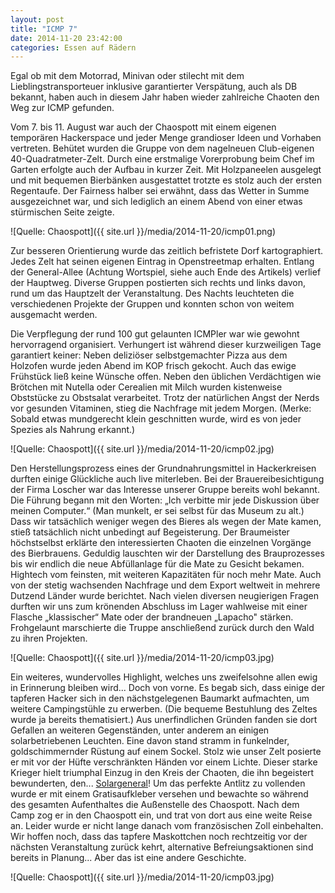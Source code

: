 ```yaml
---
layout: post
title: "ICMP 7"
date: 2014-11-20 23:42:00
categories: Essen auf Rädern
---
```

Egal ob mit dem Motorrad, Minivan oder stilecht mit dem Lieblingstransporteuer inklusive garantierter Verspätung, auch als DB bekannt, haben auch in diesem Jahr haben wieder zahlreiche Chaoten den Weg zur ICMP gefunden.

Vom 7. bis 11. August war auch der Chaospott mit einem eigenen temporären Hackerspace und jeder Menge grandioser Ideen und Vorhaben vertreten. Behütet wurden die Gruppe von dem nagelneuen Club-eigenen 40-Quadratmeter-Zelt. Durch eine erstmalige Vorerprobung beim Chef im Garten erfolgte auch der Aufbau in kurzer Zeit. Mit Holzpaneelen ausgelegt und mit bequemen Bierbänken ausgestattet trotzte es stolz auch der ersten Regentaufe. Der Fairness halber sei erwähnt, dass das Wetter in Summe ausgezeichnet war, und sich lediglich an einem Abend von einer etwas stürmischen Seite zeigte.

![Quelle: Chaospott]({{ site.url }}/media/2014-11-20/icmp01.png)

Zur besseren Orientierung wurde das zeitlich befristete Dorf kartographiert. Jedes Zelt hat seinen eigenen Eintrag in Openstreetmap erhalten. Entlang der General-Allee (Achtung Wortspiel, siehe auch Ende des Artikels) verlief der Hauptweg. Diverse Gruppen postierten sich rechts und links davon, rund um das Hauptzelt der Veranstaltung. Des Nachts leuchteten die verschiedenen Projekte der Gruppen und konnten schon von weitem ausgemacht werden.

Die Verpflegung der rund 100 gut gelaunten ICMPler war wie gewohnt hervorragend organisiert. Verhungert ist während dieser kurzweiligen Tage garantiert keiner: Neben deliziöser selbstgemachter Pizza aus dem Holzofen wurde jeden Abend im KOP frisch gekocht. Auch das ewige Frühstück ließ keine Wünsche offen. Neben den üblichen Verdächtigen wie Brötchen mit Nutella oder Cerealien mit Milch wurden kistenweise Obststücke zu Obstsalat verarbeitet. Trotz der natürlichen Angst der Nerds vor gesunden Vitaminen, stieg die Nachfrage mit jedem Morgen. (Merke: Sobald etwas mundgerecht klein geschnitten wurde, wird es von jeder Spezies als Nahrung erkannt.)

![Quelle: Chaospott]({{ site.url }}/media/2014-11-20/icmp02.jpg)

Den Herstellungsprozess eines der Grundnahrungsmittel in Hackerkreisen durften einige Glückliche auch live miterleben. Bei der Brauereibesichtigung der Firma Loscher war das Interesse unserer Gruppe bereits wohl bekannt. Die Führung begann mit den Worten: „Ich verbitte mir jede Diskussion über meinen Computer.“ (Man munkelt, er sei selbst für das Museum zu alt.) Dass wir tatsächlich weniger wegen des Bieres als wegen der Mate kamen, stieß tatsächlich nicht unbedingt auf Begeisterung. Der Braumeister höchstselbst erklärte den interessierten Chaoten die einzelnen Vorgänge des Bierbrauens. Geduldig lauschten wir der Darstellung des Brauprozesses bis wir endlich die neue Abfüllanlage für die Mate zu Gesicht bekamen. Hightech vom feinsten, mit weiteren Kapazitäten für noch mehr Mate. Auch von der stetig wachsenden Nachfrage und dem Export weltweit in mehrere Dutzend Länder wurde berichtet. Nach vielen diversen neugierigen Fragen durften wir uns zum krönenden Abschluss im Lager wahlweise mit einer Flasche „klassischer“ Mate oder der brandneuen „Lapacho" stärken. Frohgelaunt marschierte die Truppe anschließend zurück durch den Wald zu ihren Projekten.

![Quelle: Chaospott]({{ site.url }}/media/2014-11-20/icmp03.jpg)

Ein weiteres, wundervolles Highlight, welches uns zweifelsohne allen ewig in Erinnerung bleiben wird... Doch von vorne. Es begab sich, dass einige der tapferen Hacker sich in den nächstgelegenen Baumarkt aufmachten, um weitere Campingstühle zu erwerben. (Die bequeme Bestuhlung des Zeltes wurde ja bereits thematisiert.) Aus unerfindlichen Gründen fanden sie dort Gefallen an weiteren Gegenständen, unter anderem an einigen solarbetriebenen Leuchten. Eine davon stand stramm in funkelnder, goldschimmernder Rüstung auf einem Sockel. Stolz wie unser Zelt posierte er mit vor der Hüfte verschränkten Händen vor einem Lichte. Dieser starke Krieger hielt triumphal Einzug in den Kreis der Chaoten, die ihn begeistert bewunderten, den... [Solargeneral](https://twitter.com/solargeneral)! Um das perfekte Antlitz zu vollenden wurde er mit einem Gratisaufkleber versehen und bewachte so während des gesamten Aufenthaltes die Außenstelle des Chaospott.
Nach dem Camp zog er in den Chaospott ein, und trat von dort aus eine weite Reise an. Leider wurde er nicht lange danach vom französischen Zoll einbehalten. Wir hoffen noch, dass das tapfere Maskottchen noch rechtzeitig vor der nächsten Veranstaltung zurück kehrt, alternative Befreiungsaktionen sind bereits in Planung... Aber das ist eine andere Geschichte.

![Quelle: Chaospott]({{ site.url }}/media/2014-11-20/icmp03.jpg)